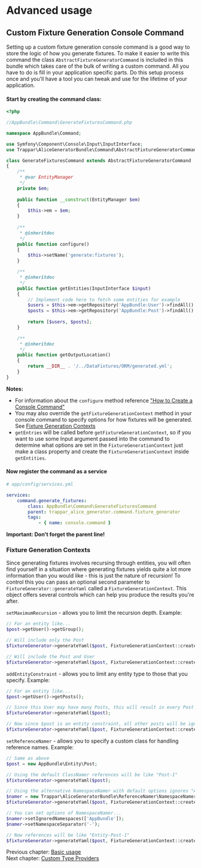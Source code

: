 # Advanced usage

## Custom Fixture Generation Console Command

Setting up a custom fixture generation console command is a good way to store the logic of how you generate fixtures.
To make it easier to write this command the class `AbstractFixtureGeneratorCommand` is included in this bundle which takes
care of the bulk of writing a custom command. All you have to do is fill in your application specific parts.
Do this setup process once and you'll have a tool you can tweak and use for the lifetime of your application.

#### Start by creating the command class:

```php
<?php

//AppBundle\Command\GenerateFixturesCommand.php

namespace AppBundle\Command;

use Symfony\Component\Console\Input\InputInterface;
use Trappar\AliceGeneratorBundle\Command\AbstractFixtureGeneratorCommand;

class GenerateFixturesCommand extends AbstractFixtureGeneratorCommand
{
    /**
     * @var EntityManager
     */
    private $em;
    
    public function __construct(EntityManager $em)
    {
        $this->em = $em;
    }
    
    /**
     * @inheritdoc
     */
    public function configure()
    {
        $this->setName('generate:fixtures');
    }

    /**
     * @inheritdoc
     */
    public function getEntities(InputInterface $input)
    {
        // Implement code here to fetch some entities for example
        $users = $this->em->getRepository('AppBundle:User')->findAll()
        $posts = $this->em->getRepository('AppBundle:Post')->findAll()
        
        return [$users, $posts];
    }

    /**
     * @inheritdoc
     */
    public function getOutputLocation()
    {
        return __DIR__ . '/../DataFixtures/ORM/generated.yml';
    }
}
```

**Notes:**

* For information about the `configure` method reference ["How to Create a Console Command"](http://symfony.com/doc/current/cookbook/console/console_command.html)
* You may also override the `getFixtureGenerationContext` method in your console command to specify options for how
fixtures will be generated. See [Fixture Generation Contexts](#setting-options-for-fixture-generation)
* `getEntries` will be called before `getFixtureGenerationContext`, so if you want to use some Input argument passed into
 the command to determine what options are set in the `FixtureGenerationContext` just make a class property and create the
 `FixtureGenerationContext` inside `getEntities`.

#### Now register the command as a service
 
```yaml
# app/config/services.yml

services:
    command.generate_fixtures:
        class: AppBundle\Command\GenerateFixturesCommand
        parent: trappar_alice_generator.command.fixture_generator
        tags: 
            - { name: console.command }
```

**Important: Don't forget the parent line!**

### Fixture Generation Contexts

Since generating fixtures involves recursing through entities, you will often find yourself in a situation where generating
fixtures yields quite a lot more information than you would like - this is just the nature of recursion! To control this
you can pass an optional second parameter to `FixtureGenerator::generateYaml` called a `FixtureGenerationContext`. This object
offers several controls which can help you produce the results you're after.

`setMaximumRecursion` - allows you to limit the recursion depth. Example:

```php
// For an entity like...
$post->getUser()->getGroup();

// Will include only the Post
$fixtureGenerator->generateYaml($post, FixtureGenerationContext::create()->setMaximumRecursion(0));

// Will include the Post and User
$fixtureGenerator->generateYaml($post, FixtureGenerationContext::create()->setMaximumRecursion(1));
```

`addEntityConstraint` - allows you to limit any entity type to those that you specify. Example:

```php
// For an entity like...
$post->getUser()->getPosts();

// Since this User may have many Posts, this will result in every Post the User is related to being included in the generated fixtures.
$fixtureGenerator->generateYaml($post);

// Now since $post is an entity constraint, all other posts will be ignored.
$fixtureGenerator->generateYaml($post, FixtureGenerationContext::create()->addEntityConstraint($post));
```

`setReferenceNamer` - allows you to specify a custom class for handling reference names. Example:

```php
// Same as above
$post = new AppBundle\Entity\Post;

// Using the default ClassNamer references will be like "Post-1" 
$fixtureGenerator->generateYaml($post);

// Using the alternative NamespaceNamer with default options ignores "AppBundle" and "Entity", so references will still be like "Post-1"
$namer = new Trappar\AliceGeneratorBundle\ReferenceNamer\NamespaceNamer();
$fixtureGenerator->generateYaml($post, FixtureGenerationContext::create()->setReferenceNamer($namer));

// You can set options of NamespaceNamer...
$namer->setIgnoredNamespaces(['AppBundle']);
$namer->setNamespaceSeparator('-');

// Now references will be like "Entity-Post-1"
$fixtureGenerator->generateYaml($post, FixtureGenerationContext::create()->setReferenceNamer($namer));
```

Previous chapter: [Basic usage](../../../README.md#basic-usage)<br />
Next chapter: [Custom Type Providers](type-providers.md)